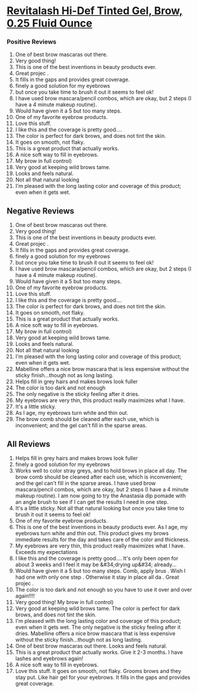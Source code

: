 # [Revitalash Hi-Def Tinted Gel, Brow, 0.25 Fluid Ounce](https://products.checkmycream.com/products/Revitalash-Hi-Def-Tinted-Gel-Brow-0.25-Fluid-Ounce.html)

### Positive Reviews

<ol>
      <li>One of best brow mascaras out there.  </li>
      <li>Very good thing!</li>
      <li>This is one of the best inventions in beauty products ever.</li>
      <li>Great projec .</li>
      <li>It fills in the gaps and provides great coverage.</li>
      <li>finely a good solution for my eyebrows</li>
      <li>but once you take time to brush it out it seems to feel ok!</li>
      <li>I have used brow mascara/pencil combos, which are okay, but 2 steps (I have a 4 minute makeup routine).</li>
      <li>Would have given it a 5 but too many steps.</li>
      <li>One of my favorite eyebrow products.</li>
      <li>Love this stuff.  </li>
      <li>I like this and the coverage is pretty good....</li>
      <li>The color is perfect for dark brows, and does not tint the skin.</li>
      <li>It goes on smooth, not flaky.  </li>
      <li>This is a great product that actually works.</li>
      <li>A nice soft way to fill in eyebrows.</li>
      <li>My brow in full control)</li>
      <li>Very good at keeping wild brows tame.  </li>
      <li>Looks and feels natural.</li>
      <li>Not all that natural looking</li>
      <li>I&#x27;m pleased with the long lasting color and coverage of this product; even when it gets wet.</li>
</ol>


<h2>Negative Reviews</h2>
<ol>
<li> One of best brow mascaras out there.  </li>
<li> Very good thing!</li>
<li> This is one of the best inventions in beauty products ever.</li>
<li> Great projec .</li>
<li> It fills in the gaps and provides great coverage.</li>
<li> finely a good solution for my eyebrows</li>
<li> but once you take time to brush it out it seems to feel ok!</li>
<li> I have used brow mascara/pencil combos, which are okay, but 2 steps (I have a 4 minute makeup routine).</li>
<li> Would have given it a 5 but too many steps.</li>
<li> One of my favorite eyebrow products.</li>
<li> Love this stuff.  </li>
<li> I like this and the coverage is pretty good....</li>
<li> The color is perfect for dark brows, and does not tint the skin.</li>
<li> It goes on smooth, not flaky.  </li>
<li> This is a great product that actually works.</li>
<li> A nice soft way to fill in eyebrows.</li>
<li> My brow in full control)</li>
<li> Very good at keeping wild brows tame.  </li>
<li> Looks and feels natural.</li>
<li> Not all that natural looking</li>
<li> I&#x27;m pleased with the long lasting color and coverage of this product; even when it gets wet.</li>
<li> Mabelline offers a nice brow mascara that is less expensive without the sticky finish...though not as long lasting.</li>
<li> Helps fill in grey hairs and makes brows look fuller</li>
<li> The color is too dark and not enough</li>
<li> The only negative is the sticky feeling after it dries.</li>
<li> My eyebrows are very thin, this product really maximizes what I have.  </li>
<li> It&#x27;s a little sticky.</li>
<li> As I age, my eyebrows turn white and thin out.</li>
<li> The brow comb should be cleaned after each use, which is inconvenient; and the gel can&#x27;t fill in the sparse areas.</li>
</ol>

<h2>All Reviews</h2>

<ol>
    <li> Helps fill in grey hairs and makes brows look fuller</li>
    <li> finely a good solution for my eyebrows</li>
    <li> Works well to color stray greys, and to hold brows in place all day.  The brow comb should be cleaned after each use, which is inconvenient; and the gel can&#x27;t fill in the sparse areas. I have used brow mascara/pencil combos, which are okay, but 2 steps (I have a 4 minute makeup routine). I am now going to try the Anastasia dip pomade with an angle brush to see if I can get the results I need in one step.</li>
    <li> It&#x27;s a little sticky. Not all that natural looking but once you take time to brush it out it seems to feel ok!</li>
    <li> One of my favorite eyebrow products.</li>
    <li> This is one of the best inventions in beauty products ever. As I age, my eyebrows turn white and thin out. This product gives my brows immediate results for the day and takes care of the color and thickness.</li>
    <li> My eyebrows are very thin, this product really maximizes what I have.  Exceeds my expectations</li>
    <li> I like this and the coverage is pretty good.... It&#x27;s only been open for about 3 weeks and I feel it may be &amp;#34;drying up&amp;#34; already...</li>
    <li> Would have given it a 5 but too many steps. Comb, apply brus . Wish I had one with only one step . Otherwise it stay in place all da . Great projec .</li>
    <li> The color is too dark and not enough so you have to use it over and over again!!!!</li>
    <li> Very good thing! My brow in full control)</li>
    <li> Very good at keeping wild brows tame.  The color is perfect for dark brows, and does not tint the skin.</li>
    <li> I&#x27;m pleased with the long lasting color and coverage of this product; even when it gets wet. The only negative is the sticky feeling after it dries. Mabelline offers a nice brow mascara that is less expensive without the sticky finish...though not as long lasting.</li>
    <li> One of best brow mascaras out there.  Looks and feels natural.</li>
    <li> This is a great product that actually works. Give it 2-3 months. I have lashes and eyebrows again!</li>
    <li> A nice soft way to fill in eyebrows.</li>
    <li> Love this stuff.  It goes on smooth, not flaky.  Grooms brows and they stay put.  Like hair gel for your eyebrows. It fills in the gaps and provides great coverage.</li>
</ol>




